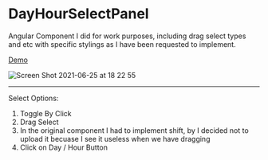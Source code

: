 # DayHourSelectPanel

Angular Component I did for work purposes, including drag select types and etc with specific stylings as I have been requested to implement.

<a href="https://chapost1.github.io/day-hour-select-panel/" target="_blank">Demo</a>

![Screen Shot 2021-06-25 at 18 22 55](https://user-images.githubusercontent.com/39523779/123447356-6d6b3600-d5e2-11eb-8795-faf896431b18.png)

<hr>

Select Options:

1. Toggle By Click
2. Drag Select
3. In the original component I had to implement shift, by I decided not to upload it becuase I see it useless when we have dragging
4. Click on Day / Hour Button
